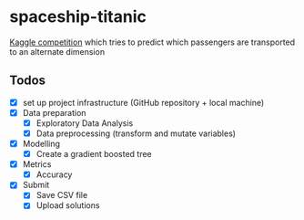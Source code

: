 # spaceship-titanic
[Kaggle competition](https://www.kaggle.com/competitions/spaceship-titanic) which tries to predict which passengers are transported to an alternate dimension

## Todos
- [x] set up project infrastructure (GitHub repository + local machine)
- [x] Data preparation
  - [x] Exploratory Data Analysis
  - [x] Data preprocessing (transform and mutate variables)
- [x] Modelling
  - [x] Create a gradient boosted tree
- [x] Metrics
  - [x] Accuracy
- [x] Submit
  - [x] Save CSV file
  - [x] Upload solutions

